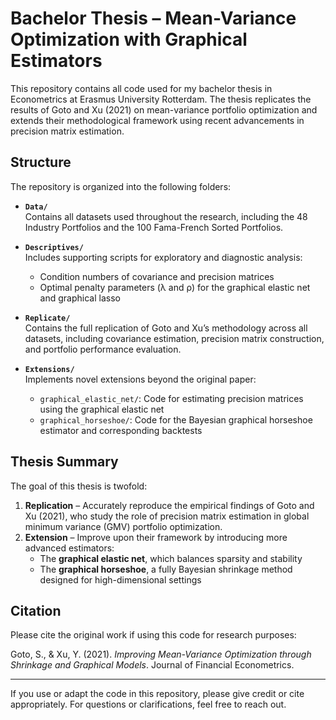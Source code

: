 # Bachelor Thesis – Mean-Variance Optimization with Graphical Estimators

This repository contains all code used for my bachelor thesis in Econometrics at Erasmus University Rotterdam. The thesis replicates the results of Goto and Xu (2021) on mean-variance portfolio optimization and extends their methodological framework using recent advancements in precision matrix estimation.

## Structure

The repository is organized into the following folders:

- **`Data/`**  
  Contains all datasets used throughout the research, including the 48 Industry Portfolios and the 100 Fama-French Sorted Portfolios.

- **`Descriptives/`**  
  Includes supporting scripts for exploratory and diagnostic analysis:  
  - Condition numbers of covariance and precision matrices  
  - Optimal penalty parameters (λ and ρ) for the graphical elastic net and graphical lasso

- **`Replicate/`**  
  Contains the full replication of Goto and Xu’s methodology across all datasets, including covariance estimation, precision matrix construction, and portfolio performance evaluation.

- **`Extensions/`**  
  Implements novel extensions beyond the original paper:
  - `graphical_elastic_net/`: Code for estimating precision matrices using the graphical elastic net
  - `graphical_horseshoe/`: Code for the Bayesian graphical horseshoe estimator and corresponding backtests

## Thesis Summary

The goal of this thesis is twofold:
1. **Replication** – Accurately reproduce the empirical findings of Goto and Xu (2021), who study the role of precision matrix estimation in global minimum variance (GMV) portfolio optimization.
2. **Extension** – Improve upon their framework by introducing more advanced estimators:  
   - The **graphical elastic net**, which balances sparsity and stability  
   - The **graphical horseshoe**, a fully Bayesian shrinkage method designed for high-dimensional settings

## Citation

Please cite the original work if using this code for research purposes:

Goto, S., & Xu, Y. (2021). *Improving Mean-Variance Optimization through Shrinkage and Graphical Models*. Journal of Financial Econometrics.

---

If you use or adapt the code in this repository, please give credit or cite appropriately. For questions or clarifications, feel free to reach out.
